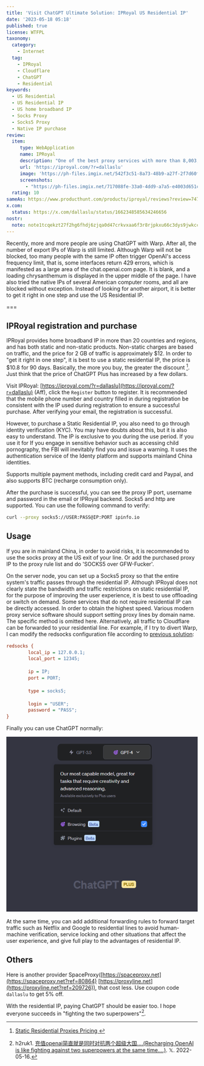 ```yaml
---
title: 'Visit ChatGPT Ultimate Solution: IPRoyal US Residential IP'
date: '2023-05-18 05:18'
published: true
license: WTFPL
taxonomy:
  category:
    - Internet
  tag:
    - IPRoyal
    - Cloudflare
    - ChatGPT
    - Residential
keywords:
  - US Residential
  - US Residential IP
  - US home broadband IP
  - Socks Proxy
  - Socks5 Proxy
  - Native IP purchase
review:
  item:
     type: WebApplication
     name: IPRoyal
     description: "One of the best proxy services with more than 8,003,349 IP's"
     url: 'https://iproyal.com/?r=dallaslu'
     image: 'https://ph-files.imgix.net/542f3c51-8a73-48b9-a27f-2f7d60fa1b51.png'
     screenshots: 
       - "https://ph-files.imgix.net/717088fe-33a0-4dd9-a7a5-e4003d651c47.png"
  rating: 10
sameAs: https://www.producthunt.com/products/iproyal/reviews?review=747126
x.com:
  status: https://x.com/dallaslu/status/1662348585634246656
nostr:
  note: note1tcqekzt27f2hg6fhdj6zjqa0d47crkvxaa6f3r8rjpkxu66c3dys9jwkcc
---
```


Recently, more and more people are using ChatGPT with Warp. After all, the number of export IPs of Warp is still limited. Although Warp will not be blocked, too many people with the same IP often trigger OpenAI's access frequency limit, that is, some interfaces return 429 errors, which is manifested as a large area of the chat.openai.com page. It is blank, and a loading chrysanthemum is displayed in the upper middle of the page. I have also tried the native IPs of several American computer rooms, and all are blocked without exception. Instead of looking for another airport, it is better to get it right in one step and use the US Residential IP.

===

## IPRoyal registration and purchase

IPRoyal provides home broadband IP in more than 20 countries and regions, and has both static and non-static products. Non-static charges are based on traffic, and the price for 2 GB of traffic is approximately \$12. In order to "get it right in one step", it is best to use a static residential IP, the price is \$10.8 for 90 days. Basically, the more you buy, the greater the discount [^iproyal-pricing-static]. Just think that the price of ChatGPT Plus has increased by a few dollars.

Visit IPRoyal: [https://iproyal.com/?r=dallaslu](https://iproyal.com/?r=dallaslu) (Aff), click the `Register` button to register. It is recommended that the mobile phone number and country filled in during registration be consistent with the IP used during registration to ensure a successful purchase. After verifying your email, the registration is successful.

However, to purchase a Static Residential IP, you also need to go through identity verification (KYC). You may have doubts about this, but it is also easy to understand. The IP is exclusive to you during the use period. If you use it for If you engage in sensitive behavior such as accessing child pornography, the FBI will inevitably find you and issue a warning. It uses the authentication service of the Identy platform and supports mainland China identities.

Supports multiple payment methods, including credit card and Paypal, and also supports BTC (recharge consumption only).

After the purchase is successful, you can see the proxy IP port, username and password in the email or IPRoyal backend. Socks5 and http are supported. You can use the following command to verify:

```bash
curl --proxy socks5://USER:PASS@IP:PORT ipinfo.io
```

## Usage

If you are in mainland China, in order to avoid risks, it is recommended to use the socks proxy at the US exit of your line. Or add the purchased  proxy IP to the proxy rule list and do 'SOCKS5 over GFW-Fucker'.

On the server node, you can set up a Socks5 proxy so that the entire system's traffic passes through the residential IP. Although IPRoyal does not clearly state the bandwidth and traffic restrictions on static residential IP, for the purpose of improving the user experience, it is best to use offloading or switch on demand. Some services that do not require residential IP can be directly accessed. In order to obtain the highest speed. Various modern proxy service software should support setting proxy lines by domain name. The specific method is omitted here. Alternatively, all traffic to Cloudflare can be forwarded to your residential line. For example, if I try to divert Warp, I can modify the redsocks configuration file according to [previous solution](/redirect-cloudflare-traffic-back-to-warp/):

```ini showLineNumbers
redsocks {
        local_ip = 127.0.0.1;
        local_port = 12345;

        ip = IP;
        port = PORT;

        type = socks5;

        login = "USER";
        password = "PASS";
}
```

Finally you can use ChatGPT normally:

![ChatGPT Plus Works](./chatgpt-plus.png)

At the same time, you can add additional forwarding rules to forward target traffic such as Netflix and Google to residential lines to avoid human-machine verification, service locking and other situations that affect the user experience, and give full play to the advantages of residential IP.

## Others

Here is another provider SpaceProxy([https://spaceproxy.net](https://spaceproxy.net?ref=80864) [https://proxyline.net](https://proxyline.net?ref=209726)), that cost less. Use coupon code `dallaslu` to get 5% off.

With the residential IP, paying ChatGPT should be easier too. I hope everyone succeeds in "fighting the two superpowers"[^super-two].

[^iproyal-pricing-static]: [Static Residential Proxies Pricing ](https://iproyal.com/pricing/static-residential-proxies/)
[^super-two]: h2ruk1. [充值openai简直就是同时对抗两个超级大国....(Recharging OpenAI is like fighting against two superpowers at the same time....)](https://x.com/h2ruk1/status/1658362135037239297). 𝕏. 2022-05-16.